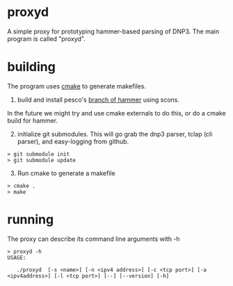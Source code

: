 # proxyd

A simple proxy for prototyping hammer-based parsing of DNP3. The main program is called "proxyd".

# building

The program uses [cmake](https://cmake.org) to generate makefiles.

1) build and install pesco's [branch of hammer](https://github.com/pesco/hammer) using scons.

In the future we might try and use cmake externals to do this, or do a cmake build for hammer.

2) initialize git submodules. This will go grab the dnp3 parser, tclap (cli parser), and easy-logging from github.
```
> git submodule init
> git submodule update
```

3) Run cmake to generate a makefile

```
> cmake .
> make
```

# running

The proxy can describe its command line arguments with -h

```
> proxyd -h
USAGE: 

   ./proxyd  [-s <name>] [-n <ipv4 address>] [-c <tcp port>] [-a <ipv4address>] [-l <tcp port>] [--] [--version] [-h]
```






